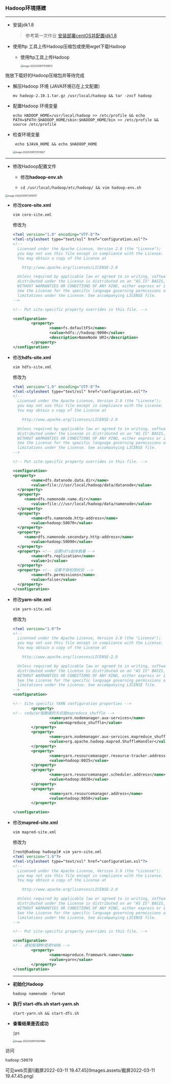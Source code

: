 ### Hadoop环境搭建

----

* 安装jdk1.8

  > 参考第一次作业 [安装部署centOS并配置jdk1.8](https://github.com/GnaixEuy/SharingSky-SE2019-20212/blob/main/大数据技术/第一次作业/12班操作需求及详情.md)

* 使用ftp 工具上传Hadoop压缩包或使用wget下载Hadoop

  * 使用ftp工具上传Hadoop

    <img src="Images.assets/image-20220309171539672.png" alt="image-20220309171539672" style="zoom:50%;" />

拖放下载好的Hadoop压缩包并等待完成

* 解压Hadoop 环境 (JAVA环境已在上文配置)

  ```shell
  mv hadoop-2.10.1.tar.gz /usr/local/hadoop && tar -zxcf hadoop 
  ```

* 配置Hadoop 环境变量

  ```shell
  echo HADOOP_HOME=/usr/local/hadoop >> /etc/profile && echo PATH=$PATH:$HADOOP_HOME/sbin:$HADOOP_HOME/bin >> /etc/profile && source /etc/profile
  ```

* 检查环境变量

  ```shell
   echo $JAVA_HOME && echo $HADOOP_HOME
  ```

  <img src="Images.assets/image-20220309172513927.png" alt="image-20220309172513927" style="zoom:50%;" />

---

* 修改Hadoop配置文件

  * 修改**hadoop-env.sh**

  * ```she
    cd /usr/local/hadoop/etc/hadoop/ && vim hadoop-env.sh

<img src="Images.assets/image-20220309172810517.png" alt="image-20220309172810517" style="zoom:50%;" />

- 修改**core-site.xml**

  ```shell
  vim core-site.xml
  ```

  修改为

  ```xml
  <?xml version="1.0" encoding="UTF-8"?>
  <?xml-stylesheet type="text/xsl" href="configuration.xsl"?>
  <!--
    Licensed under the Apache License, Version 2.0 (the "License");
    you may not use this file except in compliance with the License.
    You may obtain a copy of the License at
  
      http://www.apache.org/licenses/LICENSE-2.0
  
    Unless required by applicable law or agreed to in writing, software
    distributed under the License is distributed on an "AS IS" BASIS,
    WITHOUT WARRANTIES OR CONDITIONS OF ANY KIND, either express or implied.
    See the License for the specific language governing permissions and
    limitations under the License. See accompanying LICENSE file.
  -->
  
  <!-- Put site-specific property overrides in this file. -->
  
  <configuration>
          <property>
                  <name>fs.defaultFS</name>
                  <value>hdfs://hadoop:9000</value>
                  <description>NameNode URI</description>
          </property>
  </configuration>
  ```

* 修改**hdfs-site.xml**

  ```shell
  vim hdfs-site.xml
  ```

  修改为

  ```xml
  <?xml version="1.0" encoding="UTF-8"?>
  <?xml-stylesheet type="text/xsl" href="configuration.xsl"?>
  <!--
    Licensed under the Apache License, Version 2.0 (the "License");
    you may not use this file except in compliance with the License.
    You may obtain a copy of the License at
  
      http://www.apache.org/licenses/LICENSE-2.0
  
    Unless required by applicable law or agreed to in writing, software
    distributed under the License is distributed on an "AS IS" BASIS,
    WITHOUT WARRANTIES OR CONDITIONS OF ANY KIND, either express or implied.
    See the License for the specific language governing permissions and
    limitations under the License. See accompanying LICENSE file.
  -->
  
  <!-- Put site-specific property overrides in this file. -->
  
  <configuration>
  <property>
          <name>dfs.datanode.data.dir</name>
          <value>file:///usr/local/hadoop/data/datanode</value>
    </property>
    <property>
       <name>dfs.namenode.name.dir</name>
          <value>file:///usr/local/hadoop/data/namenode</value>
    </property>
    <property>
          <name>dfs.namenode.http-address</name>
          <value>hadoop:50070</value>
    </property>
    <property>
       <name>dfs.namenode.secondary.http-address</name>
          <value>hadoop:50090</value>
    </property>
    <property> <!-- 设置hdfs副本数量 -->
          <name>dfs.replication</name>
          <value>1</value>
    </property>
    <property> <!-- 设置不做权限校验 -->
          <name>dfs.permissions</name>
          <value>false</value>
    </property>
  </configuration>
  ```

* 修改**yarn-site.xml**

  ```shell
  vim yarn-site.xml
  ```

  修改为

  ```xml
  <?xml version="1.0"?>
  <!--
    Licensed under the Apache License, Version 2.0 (the "License");
    you may not use this file except in compliance with the License.
    You may obtain a copy of the License at
  
      http://www.apache.org/licenses/LICENSE-2.0
  
    Unless required by applicable law or agreed to in writing, software
    distributed under the License is distributed on an "AS IS" BASIS,
    WITHOUT WARRANTIES OR CONDITIONS OF ANY KIND, either express or implied.
    See the License for the specific language governing permissions and
    limitations under the License. See accompanying LICENSE file.
  -->
  <configuration>
  
  <!-- Site specific YARN configuration properties -->
          <property>
  <!-- reducer取数据的方式是mapreduce_shuffle -->
                  <name>yarn.nodemanager.aux-services</name>
                  <value>mapreduce_shuffle</value>
          </property>
          <property>
                  <name>yarn.nodemanager.aux-services.mapreduce_shuffle.class</name>
                  <value>org.apache.hadoop.mapred.ShuffleHandler</value>
          </property>
          <property>
                  <name>yarn.resourcemanager.resource-tracker.address</name>
                  <value>hadoop:8025</value>
          </property>
          <property>
                  <name>yarn.resourcemanager.scheduler.address</name>
                  <value>hadoop:8030</value>
          </property>
          <property>
                  <name>yarn.resourcemanager.address</name>
                  <value>hadoop:8050</value>
          </property>
  
  </configuration>
  ```

* 修改**mapred-site.xml**

  ```she
  vim mapred-site.xml
  ```

  修改为

  ```xml
  [root@hadoop hadoop]# vim yarn-site.xml
  <?xml version="1.0"?>
  <?xml-stylesheet type="text/xsl" href="configuration.xsl"?>
  <!--
    Licensed under the Apache License, Version 2.0 (the "License");
    you may not use this file except in compliance with the License.
    You may obtain a copy of the License at
  
      http://www.apache.org/licenses/LICENSE-2.0
  
    Unless required by applicable law or agreed to in writing, software
    distributed under the License is distributed on an "AS IS" BASIS,
    WITHOUT WARRANTIES OR CONDITIONS OF ANY KIND, either express or implied.
    See the License for the specific language governing permissions and
    limitations under the License. See accompanying LICENSE file.
  -->
  
  <!-- Put site-specific property overrides in this file. -->
  
  <configuration>
  <!-- 通知框架MR使用YARN -->
          <property>
                  <name>mapreduce.framework.name</name>
                  <value>yarn</value>
          </property>
  </configuration>
  ```

  ----

* **初始化Hadoop**

  ```shell
  hadoop namenode -format
  ```

* **执行 start-dfs.sh start-yarn.sh**

  ``` shell
  start-yarn.sh && start-dfs.sh

* **查看结果是否成功**

  ```shell
  jps
  ```

  <img src="Images.assets/image-20220309173931990.png" alt="image-20220309173931990" style="zoom:50%;" />

访问 

```web
hadoop:50070
```

可见web页面![截屏2022-03-11 19.47.45](Images.assets/截屏2022-03-11 19.47.45.png)